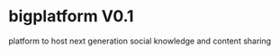 bigplatform V0.1
===========

platform to host next generation social knowledge and content sharing
